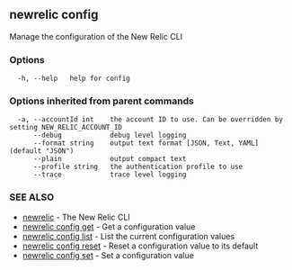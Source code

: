 ## newrelic config

Manage the configuration of the New Relic CLI

### Options

```
  -h, --help   help for config
```

### Options inherited from parent commands

```
  -a, --accountId int    the account ID to use. Can be overridden by setting NEW_RELIC_ACCOUNT_ID
      --debug            debug level logging
      --format string    output text format [JSON, Text, YAML] (default "JSON")
      --plain            output compact text
      --profile string   the authentication profile to use
      --trace            trace level logging
```

### SEE ALSO

* [newrelic](newrelic.md)	 - The New Relic CLI
* [newrelic config get](newrelic_config_get.md)	 - Get a configuration value
* [newrelic config list](newrelic_config_list.md)	 - List the current configuration values
* [newrelic config reset](newrelic_config_reset.md)	 - Reset a configuration value to its default
* [newrelic config set](newrelic_config_set.md)	 - Set a configuration value

